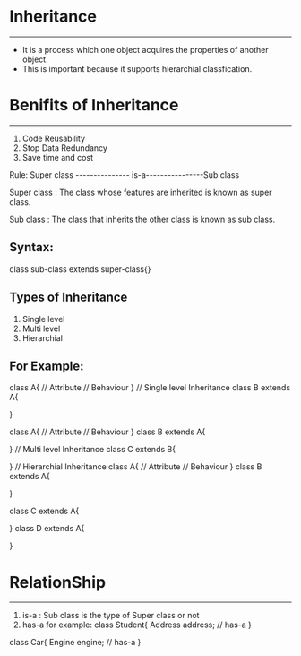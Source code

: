 # Inheritance
--------------
- It is a process which one object acquires the properties of another object.
- This is important because it supports hierarchial classfication.

# Benifits of Inheritance
-------------------------
1. Code Reusability
2. Stop Data Redundancy
3. Save time and cost

Rule: Super class --------------- is-a----------------Sub class

Super class : The class whose features are inherited is known as super class.

Sub class : The class that inherits the other class is known as sub class.

Syntax:
-------
class sub-class extends super-class{}

Types of Inheritance
--------------------
1. Single level
2. Multi level
3. Hierarchial

For Example:
-------------

class A{
// Attribute
// Behaviour
}
// Single level Inheritance
class B extends A{

}


class A{
// Attribute
// Behaviour
}
class B extends A{

}
// Multi level Inheritance
class C extends B{

}
// Hierarchial Inheritance
class A{
// Attribute
// Behaviour
}
class B extends A{

}

class C extends A{

}
class D extends A{

}

# RelationShip
---------------
1. is-a : Sub class is the type of Super class or not
2. has-a
  for example:
  class Student{
  Address address; // has-a
  }
  
  class Car{
  Engine engine; // has-a
  }






















